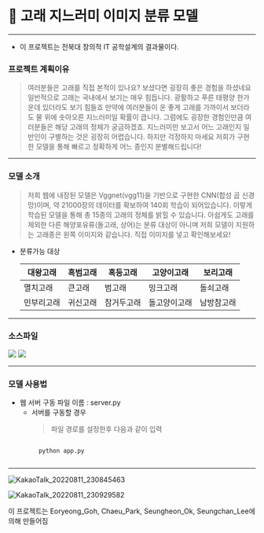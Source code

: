 # 🐳 고래 지느러미 이미지 분류 모델 #
----------------------------
+ 이 프로젝트는 전북대 창의적 IT 공학설계의 결과물이다. 
### 프로젝트 계획이유 ###
> 여러분들은 고래를 직접 본적이 있나요? 보셨다면 굉장히 좋은 경험을 하셨네요 일반적으로 고래는 국내에서 보기는 매우 힘듭니다. 광활하고 푸른 태평양 한가운데 있더라도 보기 힘들죠 만약에 여러분들이 운 좋게 고래를 가까이서 보더라도 물 위에 솟아오른 지느러미일 확률이 큽니다. 그럼에도 굉장한 경험인만큼 여러분들은 해당 고래의 정체가 궁금하겠죠. 지느러미만 보고서 어느 고래인지 일반인이 구별하는 것은 굉장히 어렵습니다. 하지만 걱정하지 마세요 저희가 구현한 모델을 통해 빠르고 정확하게 어느 종인지 분별해드립니다!
-------------------------------
### 모델 소개 ##
> 저희 웹에 내장된 모델은 Vggnet(vgg11)을 기반으로 구현한 CNN(합성 곱 신경망)이며, 약 21000장의 데이터를 확보하여 140회 학습이 되어있습니다. 이렇게 학습된 모델을 통해 총 15종의 고래의 정체를 밝힐 수 있습니다. 아쉽게도 고래를 제외한 다른 해양포유류(돌고래, 상어)는 분류 대상이 아니며 저희 모델이 지원하는 고래종은 왼쪽 이미지와 같습니다. 직접 이미지를 넣고 확인해보세요!

+ 분류가능 대상 

    대왕고래 | 흑범고래 | 혹등고래 | 고양이고래 | 보리고래
    ---- | ---- | ---- | ---- | ----
    멸치고래 | 큰고래 | 범고래 | 밍크고래 | 돌쇠고래
    민부리고래 | 귀신고래 | 참거두고래 | 돌고양이고래 | 남방참고래
-------------------------------
### 소스파일 ###
<div>
    <a href="https://colab.research.google.com/drive/1J0MWPolMQmzzW8IPybP0Zk8WjykTF_Vy?usp=sharing">
    <img src="https://img.shields.io/badge/Go To Colab-F9AB00?style=flat-square&logo=google colab&logoColor=white"/></a>
    <a href="https://drive.google.com/file/d/1F4eLUG1We_V08n4l8JvAbw8b5MC8HBai/view?usp=sharing">
    <img src="https://img.shields.io/badge/Download Model-4285F4?style=flat-square&logo=Google Drive&logoColor=white"/></a>
</div>

-------------------------------
### 모델 사용법 ###
+ 웹 서버 구동 파일 이름 : server.py
    + 서버를 구동할 경우
        > 파일 경로를 설정한후 다음과 같이 입력
        <pre><code>
        python app.py
        </code></pre>
-------------------------------

![KakaoTalk_20220811_230845463](https://user-images.githubusercontent.com/79682941/184157292-bc23e744-b01c-46ff-98c8-942f39729972.png)

![KakaoTalk_20220811_230929582](https://user-images.githubusercontent.com/79682941/184157295-5773aa36-3174-4fbc-8ee8-a7ab0e87877a.png)

이 프로젝트는 Eoryeong_Goh, Chaeu_Park, Seungheon_Ok, Seungchan_Lee에 의해 만들어짐 

